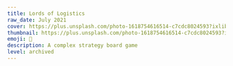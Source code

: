 ```yaml
---
title: Lords of Logistics
raw_date: July 2021
cover: https://plus.unsplash.com/photo-1618754616514-c7cdc8024593?ixlib=rb-4.0.3&ixid=M3wxMjA3fDB8MHxwaG90by1wYWdlfHx8fGVufDB8fHx8fA%3D%3D&auto=format&fit=crop&w=1440&q=80
thumbnail: https://plus.unsplash.com/photo-1618754616514-c7cdc8024593?ixlib=rb-4.0.3&ixid=M3wxMjA3fDB8MHxwaG90by1wYWdlfHx8fGVufDB8fHx8fA%3D%3D&auto=format&fit=crop&w=480&q=80
emoji: 🛞
description: A complex strategy board game
level: archived
---
```











